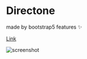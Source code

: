 # Directone
made by bootstrap5 features :sparkles:

[Link](https://directone1.netlify.app/)

![screenshot](https://user-images.githubusercontent.com/71316063/176408180-65a75a9c-5eb6-4fac-9eee-a6bc57c2cf63.png)
